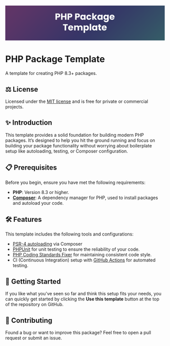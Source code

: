 ![PHP Package Template](https://raw.githubusercontent.com/andrewdyer/public-assets/refs/heads/main/images/covers/php-package-template.png)

# PHP Package Template

A template for creating PHP 8.3+ packages.

## ⚖️ License

Licensed under the [MIT license](https://opensource.org/licenses/MIT) and is free for private or commercial projects.

## ✨ Introduction

This template provides a solid foundation for building modern PHP packages. It’s designed to help you hit the ground running and focus on building your package functionality without worrying about boilerplate setup like autoloading, testing, or Composer configuration.

## 📋 Prerequisites

Before you begin, ensure you have met the following requirements:

- **PHP**: Version 8.3 or higher.
- **[Composer](https://getcomposer.org)**: A dependency manager for PHP, used to install packages and autoload your code.

## 🛠️ Features

This template includes the following tools and configurations:

- [PSR-4 autoloading](https://www.php-fig.org/psr/psr-4/) via Composer
- [PHPUnit](https://phpunit.de/) for unit testing to ensure the reliability of your code.
- [PHP Coding Standards Fixer](https://cs.symfony.com/) for maintaining consistent code style.
- CI (Continuous Integration) setup with [GitHub Actions](https://github.com/features/actions) for automated testing.

## 🚀 Getting Started

If you like what you've seen so far and think this setup fits your needs, you can quickly get started by clicking the **Use this template** button at the top of the repository on GitHub.

## 🤝 Contributing

Found a bug or want to improve this package? Feel free to open a pull request or submit an issue.

